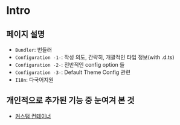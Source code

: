 # Intro

## 페이지 설명

- `Bundler`: 번들러
- `Configuration -1-`: 작성 의도, 간략히, 개괄적인 타입 정보(with .d.ts)
- `Configuration -2-`: 전반적인 config option 들
- `Configuration -3-`: Default Theme Config 관련
- `I18n`: 다국어지원

## 개인적으로 추가된 기능 중 눈여겨 본 것

- [커스텀 컨테이너](https://vuepress2.netlify.app/reference/default-theme/markdown.html#custom-containers)
